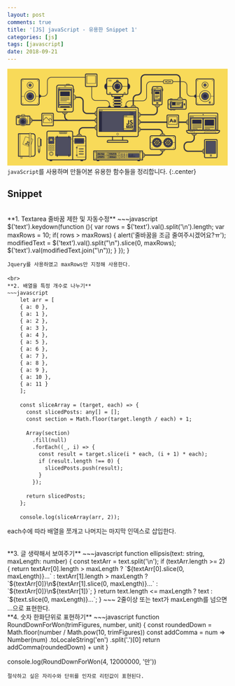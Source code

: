 ```yaml
---
layout: post
comments: true
title: '[JS] javaScript - 유용한 Snippet 1'
categories: [js]
tags: [javascript]
date: 2018-09-21
---
```


![headerimg](/assets/img/subcate/javascript.gif)
`javaScript`를 사용하며 만들어본 유용한 함수들을 정리합니다.
{:.center}

## Snippet

<br>
**1. Textarea 줄바꿈 제한 및 자동수정**
~~~javascript
    $('text').keydown(function (){
        var rows = $('text').val().split('\n').length;
        var maxRows = 10;
        if( rows > maxRows) {
            alert('줄바꿈을 조금 줄여주시겠어요?ㅠ');
            modifiedText = $('text').val().split("\n").slice(0, maxRows);
            $('text').val(modifiedText.join("\n"));
        }
    });
}

```
Jquery를 사용하였고 maxRows만 지정해 사용한다.

<br>
**2. 배열을 특정 개수로 나누기**
~~~javascript
    let arr = [
    { a: 0 },
    { a: 1 },
    { a: 2 },
    { a: 3 },
    { a: 4 },
    { a: 5 },
    { a: 6 },
    { a: 7 },
    { a: 8 },
    { a: 9 },
    { a: 10 },
    { a: 11 }
    ];

    const sliceArray = (target, each) => {
      const slicedPosts: any[] = [];
      const section = Math.floor(target.length / each) + 1;

      Array(section)
        .fill(null)
        .forEach((_, i) => {
          const result = target.slice(i * each, (i + 1) * each);
          if (result.length !== 0) {
            slicedPosts.push(result);
          }
        });

      return slicedPosts;
    };

    console.log(sliceArray(arr, 2));
```

each수에 따라 배열을 쪼개고 나머지는 마지막 인덱스로 삽입한다.

<br>
**3. 글 생략해서 보여주기**
~~~javascript
function ellipsis(text: string, maxLength: number) {
  const textArr = text.split('\n');
  if (textArr.length >= 2) {
    return textArr[0].length > maxLength
      ? `${textArr[0].slice(0, maxLength)}...`
      : textArr[1].length > maxLength
        ? `${textArr[0]}\n${textArr[1].slice(0, maxLength)}...`
        : `${textArr[0]}\n${textArr[1]}`;
  }
  return text.length <= maxLength ? text : `${text.slice(0, maxLength)}...`;
}
~~~
2줄이상 또는 text가 maxLength를 넘으면 ...으로 표현한다.

<br>
**4. 숫자 한화단위로 표현하기**
~~~javascript
  function RoundDownForWon(trimFigures, number, unit) {
    const roundedDown = Math.floor(number / Math.pow(10, trimFigures))
    const addComma = num =>
      Number(num)
        .toLocaleString('en')
        .split('.')[0]
    return addComma(roundedDown) + unit
  }

console.log(RoundDownForWon(4, 12000000, '만'))

```
절삭하고 싶은 자리수와 단위를 인자로 리턴값이 표현된다.
```
